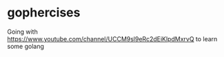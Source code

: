# gophercises
Going with https://www.youtube.com/channel/UCCM9sl9eRc2dEiKlpdMxrvQ to learn some golang
